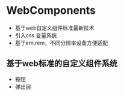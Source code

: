 # WebComponents

- 基于web自定义组件标准最新技术
- 引入css 变量系统
- 基于em,rem，不同分辨率设备方便适配


## 基于web标准的自定义组件系统
- 按钮
- 弹出层
